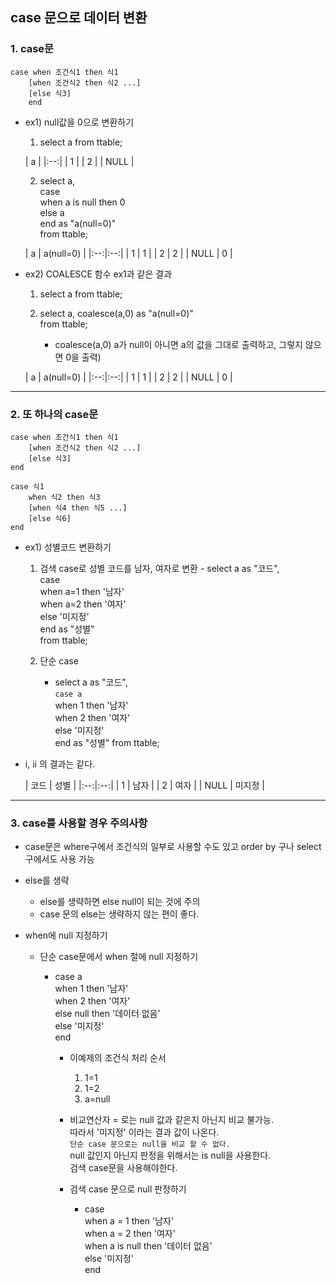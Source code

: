 ## case 문으로 데이터 변환


### 1. case문
```
case when 조건식1 then 식1
    [when 조건식2 then 식2 ...]
    [else 식3]
    end
```

- ex1) null값을 0으로 변환하기
     1. select a from ttable;

     | a    |
|:--:|
|    1 |
|    2 |
| NULL |

     2. select a,  
       case  
       when a is null then 0  
       else a  
       end as "a(null=0)"  
       from ttable;
       
     | a    | a(null=0) |
|:--:|:--:|
|    1 |         1 |
|    2 |         2 |
| NULL |         0 |

- ex2) COALESCE 함수  ex1과 같은 결과
     1. select a from ttable;
        
     
     2. select a,
     coalesce(a,0) as "a(null=0)"  
     from ttable;
         - coalesce(a,0)   a가 null이 아니면 a의 값을 그대로 출력하고, 그렇지 않으면 0을 출력)
     
     | a    | a(null=0) |
|:--:|:--:|
|    1 |         1 |
|    2 |         2 |
| NULL |         0 |

--- 
### 2. 또 하나의 case문

```
case when 조건식1 then 식1
    [when 조건식2 then 식2 ...]
    [else 식3]
end
```
```
case 식1
    when 식2 then 식3
    [when 식4 then 식5 ...]
    [else 식6]
end
``` 

- ex1) 성별코드 변환하기
   1.  검색 case로 성별 코드를 남자, 여자로 변환
      - select a as "코드",  
   case  
     when a=1 then '남자'  
     when a=2 then '여자'  
     else '미지정'  
     end as "성별"  
     from ttable;
   
   2. 단순 case 
      - select a as "코드",  
      `case a`  
      when 1 then '남자'  
      when 2 then '여자'  
      else '미지정'  
      end as "성별" from ttable;

- i, ii 의 결과는 같다.

    | 코드   | 성별      |
|:--:|:--:|
|      1 | 남자      |
|      2 | 여자      |
|   NULL | 미지정    | 

--- 
### 3. case를 사용할 경우 주의사항
 - case문은 where구에서 조건식의 일부로 사용할 수도 있고 order by 구나 select구에서도 사용 가능
 
 - else를 생략
    - else를 생략하면 else null이 되는 것에 주의
    - case 문의 else는 생략하지 않는 편이 좋다.
    
 - when에  null 지정하기
    - 단순 case문에서 when 절에 null 지정하기
       - case a  
       when 1 then '남자'  
       when 2 then '여자'  
       else null then '데이터 없음'  
       else '미지정'  
       end
       
          - 이예제의 조건식 처리 순서
             1. 1=1
             2. 1=2
             3. a=null
          - 비교연산자 =  로는 null 값과 같은지 아닌지 비교 불가능.  
          따라서 '미지정' 이라는 결과 값이 나온다.  
          `단순 case 문으로는 null을 비교 할 수 없다.`  
          null 값인지 아닌지 판정을 위해서는 is null을 사용한다.  
          검색 case문을 사용해야한다.  
          
          - 검색 case 문으로 null 판정하기
             - case  
             when a = 1 then '남자'  
             when a = 2 then '여자'  
             when a is null then '데이터 없음'  
             else  '미지정'  
             end
             
             
          
          
        